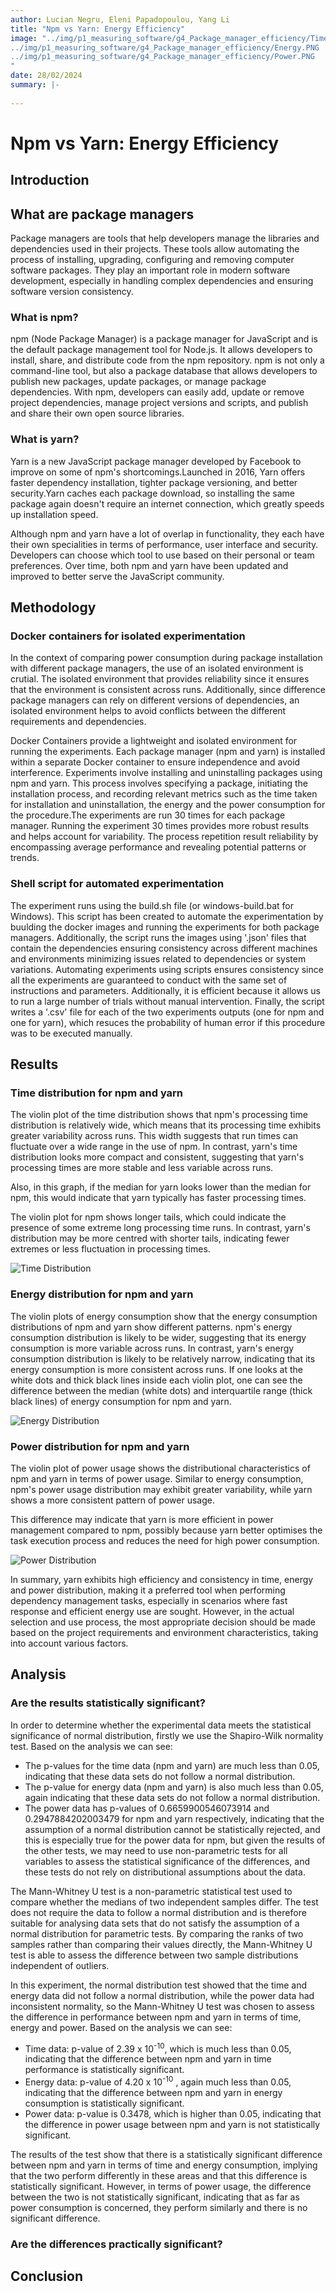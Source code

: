 ```yaml
---
author: Lucian Negru, Eleni Papadopoulou, Yang Li
title: "Npm vs Yarn: Energy Efficiency"
image: "../img/p1_measuring_software/g4_Package_manager_efficiency/Time.PNG
../img/p1_measuring_software/g4_Package_manager_efficiency/Energy.PNG
../img/p1_measuring_software/g4_Package_manager_efficiency/Power.PNG
"
date: 28/02/2024
summary: |-
  
---
```

# Npm vs Yarn: Energy Efficiency
## **Introduction**
## **What are package managers**

Package managers are tools that help developers manage the libraries and dependencies used in their projects. These tools allow automating the process of installing, upgrading, configuring and removing computer software packages. They play an important role in modern software development, especially in handling complex dependencies and ensuring software version consistency.

### What is npm?

npm (Node Package Manager) is a package manager for JavaScript and is the default package management tool for Node.js. It allows developers to install, share, and distribute code from the npm repository. npm is not only a command-line tool, but also a package database that allows developers to publish new packages, update packages, or manage package dependencies. With npm, developers can easily add, update or remove project dependencies, manage project versions and scripts, and publish and share their own open source libraries.

### What is yarn?

Yarn is a new JavaScript package manager developed by Facebook to improve on some of npm's shortcomings.Launched in 2016, Yarn offers faster dependency installation, tighter package versioning, and better security.Yarn caches each package download, so installing the same package again doesn't require an internet connection, which greatly speeds up installation speed.

Although npm and yarn have a lot of overlap in functionality, they each have their own specialities in terms of performance, user interface and security. Developers can choose which tool to use based on their personal or team preferences. Over time, both npm and yarn have been updated and improved to better serve the JavaScript community.

## **Methodology**

### Docker containers for isolated experimentation

In the context of comparing power consumption during package installation with different package managers, the use of an isolated environment is crutial. The isolated environment that provides reliability since it ensures that the environment is consistent across runs. Additionally, since difference package managers can rely on different versions of dependencies, an isolated environment helps to avoid conflicts between the different requirements and dependencies.

Docker Containers provide a lightweight and isolated environment for running the experiments. Each package manager (npm and yarn) is installed within a separate Docker container to ensure independence and avoid interference. Experiments involve installing and uninstalling packages using npm and yarn.
This process involves specifying a package, initiating the installation process, and recording relevant metrics such as the time taken for installation and uninstallation, the energy and the power consumption for the procedure.The experiments are run 30 times for each package manager. Running the experiment 30 times provides more robust results and helps account for variability. The process repetition result reliability by encompassing average performance and revealing potential patterns or trends.


### Shell script for automated experimentation

The experiment runs using the build.sh file (or windows-build.bat for Windows). This script has been created to automate the experimentation by buulding the docker images and running the experiments for both package managers. Additionally, the script runs the images using '.json' files that contain the dependencies ensuring consistency across different machines and environments minimizing issues related to dependencies or system variations.
 Automating experiments using scripts ensures consistency since all the experiments are guaranteed to conduct with the same set of instructions and parameters. Additionally, it is efficient because it allows us to run a large number of trials without manual intervention. Finally, the script writes a '.csv' file for each of the two experiments outputs (one for npm and one for yarn), which resuces the probability of human error if this procedure was to be executed manually.

## **Results**

### Time distribution for npm and yarn
The violin plot of the time distribution shows that npm's processing time distribution is relatively wide, which means that its processing time exhibits greater variability across runs. This width suggests that run times can fluctuate over a wide range in the use of npm. In contrast, yarn's time distribution looks more compact and consistent, suggesting that yarn's processing times are more stable and less variable across runs.

Also, in this graph, if the median for yarn looks lower than the median for npm, this would indicate that yarn typically has faster processing times.

The violin plot for npm shows longer tails, which could indicate the presence of some extreme long processing time runs. In contrast, yarn's distribution may be more centred with shorter tails, indicating fewer extremes or less fluctuation in processing times.

![Time Distribution](../img/p1_measuring_software/g4_Package_manager_efficiency/Time.PNG)

### Energy distribution for npm and yarn

The violin plots of energy consumption show that the energy consumption distributions of npm and yarn show different patterns. npm's energy consumption distribution is likely to be wider, suggesting that its energy consumption is more variable across runs. In contrast, yarn's energy consumption distribution is likely to be relatively narrow, indicating that its energy consumption is more consistent across runs. If one looks at the white dots and thick black lines inside each violin plot, one can see the difference between the median (white dots) and interquartile range (thick black lines) of energy consumption for npm and yarn.

![Energy Distribution](../img/p1_measuring_software/g4_Package_manager_efficiency/Energy.PNG)

### Power distribution for npm and yarn

The violin plot of power usage shows the distributional characteristics of npm and yarn in terms of power usage. Similar to energy consumption, npm's power usage distribution may exhibit greater variability, while yarn shows a more consistent pattern of power usage.

This difference may indicate that yarn is more efficient in power management compared to npm, possibly because yarn better optimises the task execution process and reduces the need for high power consumption.

![Power Distribution](../img/p1_measuring_software/g4_Package_manager_efficiency/Power.PNG)

In summary, yarn exhibits high efficiency and consistency in time, energy and power distribution, making it a preferred tool when performing dependency management tasks, especially in scenarios where fast response and efficient energy use are sought. However, in the actual selection and use process, the most appropriate decision should be made based on the project requirements and environment characteristics, taking into account various factors.


## **Analysis**
### Are the results statistically significant?

In order to determine whether the experimental data meets the statistical significance of normal distribution, firstly we use the Shapiro-Wilk normality test. Based on the analysis we can see:
- The p-values for the time data (npm and yarn) are much less than 0.05, indicating that these data sets do not follow a normal distribution.
- The p-value for energy data (npm and yarn) is also much less than 0.05, again indicating that these data sets do not follow a normal distribution.
- The power data has p-values of 0.6659900546073914 and 0.2947884202003479 for npm and yarn respectively, indicating that the assumption of a normal distribution cannot be statistically rejected, and this is especially true for the power data for npm, but given the results of the other tests, we may need to use non-parametric tests for all variables to assess the statistical significance of the differences, and these tests do not rely on distributional assumptions about the data.

The Mann-Whitney U test is a non-parametric statistical test used to compare whether the medians of two independent samples differ. The test does not require the data to follow a normal distribution and is therefore suitable for analysing data sets that do not satisfy the assumption of a normal distribution for parametric tests. By comparing the ranks of two samples rather than comparing their values directly, the Mann-Whitney U test is able to assess the difference between two sample distributions independent of outliers.

In this experiment, the normal distribution test showed that the time and energy data did not follow a normal distribution, while the power data had inconsistent normality, so the Mann-Whitney U test was chosen to assess the difference in performance between npm and yarn in terms of time, energy and power. Based on the analysis we can see:

- Time data: p-value of 2.39 x 10<sup>-10</sup>, which is much less than 0.05, indicating that the difference between npm and yarn in time performance is statistically significant.
- Energy data: p-value of 4.20 x 10<sup>-10</sup> , again much less than 0.05, indicating that the difference between npm and yarn in energy consumption is statistically significant.
- Power data: p-value is 0.3478, which is higher than 0.05, indicating that the difference in power usage between npm and yarn is not statistically significant.

The results of the test show that there is a statistically significant difference between npm and yarn in terms of time and energy consumption, implying that the two perform differently in these areas and that this difference is statistically significant. However, in terms of power usage, the difference between the two is not statistically significant, indicating that as far as power consumption is concerned, they perform similarly and there is no significant difference.

### Are the differences practically significant?

## **Conclusion**
